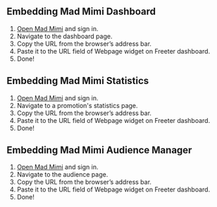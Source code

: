 ## Embedding Mad Mimi Dashboard

1. <a href="{{ curItem.homeUrl|e }}" target="_blank">Open Mad Mimi</a> and sign in.
2. Navigate to the dashboard page.
3. Copy the URL from the browser’s address bar.
4. Paste it to the URL field of Webpage widget on Freeter dashboard.
5. Done!

## Embedding Mad Mimi Statistics

1. <a href="{{ curItem.homeUrl|e }}" target="_blank">Open Mad Mimi</a> and sign in.
2. Navigate to a promotion's statistics page.
3. Copy the URL from the browser’s address bar.
4. Paste it to the URL field of Webpage widget on Freeter dashboard.
5. Done!

## Embedding Mad Mimi Audience Manager

1. <a href="{{ curItem.homeUrl|e }}" target="_blank">Open Mad Mimi</a> and sign in.
2. Navigate to the audience page.
3. Copy the URL from the browser’s address bar.
4. Paste it to the URL field of Webpage widget on Freeter dashboard.
5. Done!
